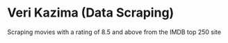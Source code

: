 # Veri Kazima (Data Scraping)
 Scraping movies with a rating of 8.5 and above from the IMDB top 250 site
